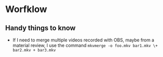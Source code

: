 # Worfklow

## Handy things to know

- If I need to merge multiple videos recorded with OBS, maybe from a material review, I use the command ```mkvmerge -o foo.mkv bar1.mkv \+ bar2.mkv + bar3.mkv```